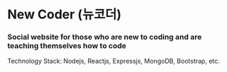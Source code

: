 # New Coder (뉴코더)
### Social website for those who are new to coding and are teaching themselves how to code

Technology Stack: Nodejs, Reactjs, Expressjs, MongoDB, Bootstrap, etc.